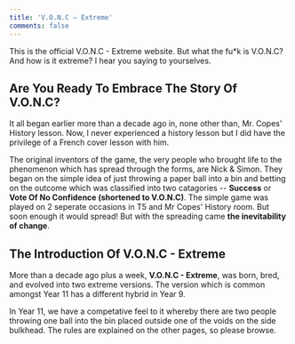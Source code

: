 ```yaml
---
title: 'V.O.N.C – Extreme'
comments: false
---
```


This is the official V.O.N.C - Extreme website. But what the fu*k is V.O.N.C? And how is it extreme? I hear you saying to yourselves.

## Are You Ready To Embrace The Story Of V.O.N.C?

It all began earlier more than a decade ago in, none other than, Mr. Copes' History lesson. Now, I never experienced a history lesson but I did have the privilege of a French cover lesson with him.

The original inventors of the game, the very people who brought life to the phenomenon which has spread through the forms, are Nick & Simon. They began on the simple idea of just throwing a paper ball into a bin and betting on the outcome which was classified into two catagories -- **Success** or **Vote Of No Confidence (shortened to V.O.N.C)**. The simple game was played on 2 seperate occasions in T5 and Mr Copes' History room. But soon enough it would spread! But with the spreading came **the inevitability of change**.

## The Introduction Of V.O.N.C - Extreme

More than a decade ago plus a week, **V.O.N.C - Extreme**, was born, bred, and evolved into two extreme versions. The version which is common amongst Year 11 has a different hybrid in Year 9.

In Year 11, we have a competative feel to it whereby there are two people throwing one ball into the bin placed outside one of the voids on the side bulkhead. The rules are explained on the other pages, so please browse.
